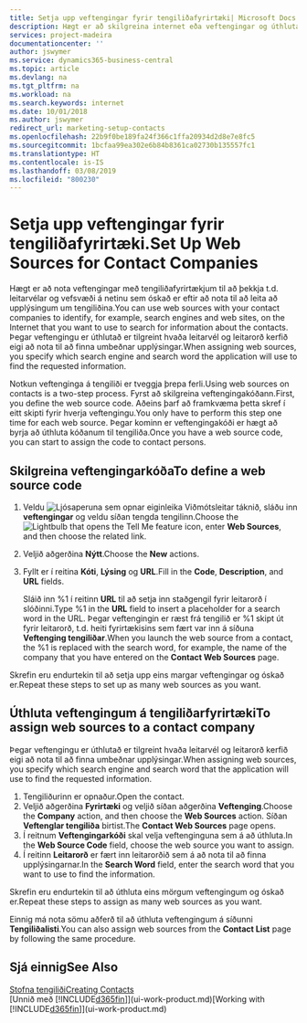 ```yaml
---
title: Setja upp veftengingar fyrir tengiliðafyrirtæki| Microsoft Docs
description: Hægt er að skilgreina internet eða veftengingar og úthluta þeim til tengiliðafyrirtækja til að auðvelda þér að ákveða hvernig þú vilt leita að upplýsingum um tengiliði þína.
services: project-madeira
documentationcenter: ''
author: jswymer
ms.service: dynamics365-business-central
ms.topic: article
ms.devlang: na
ms.tgt_pltfrm: na
ms.workload: na
ms.search.keywords: internet
ms.date: 10/01/2018
ms.author: jswymer
redirect_url: marketing-setup-contacts
ms.openlocfilehash: 22b9f0be189fa24f366c1ffa20934d2d8e7e8fc5
ms.sourcegitcommit: 1bcfaa99ea302e6b84b8361ca02730b135557fc1
ms.translationtype: HT
ms.contentlocale: is-IS
ms.lasthandoff: 03/08/2019
ms.locfileid: "800230"
---
```

# <a name="set-up-web-sources-for-contact-companies"></a><span data-ttu-id="f74f4-103">Setja upp veftengingar fyrir tengiliðafyrirtæki.</span><span class="sxs-lookup"><span data-stu-id="f74f4-103">Set Up Web Sources for Contact Companies</span></span>
<span data-ttu-id="f74f4-104">Hægt er að nota veftengingar með tengiliðafyrirtækjum til að þekkja t.d. leitarvélar og vefsvæði á netinu sem óskað er eftir að nota til að leita að upplýsingum um tengiliðina.</span><span class="sxs-lookup"><span data-stu-id="f74f4-104">You can use web sources with your contact companies to identify, for example, search engines and web sites, on the Internet that you want to use to search for information about the contacts.</span></span> <span data-ttu-id="f74f4-105">Þegar veftengingu er úthlutað er tilgreint hvaða leitarvél og leitarorð kerfið eigi að nota til að finna umbeðnar upplýsingar.</span><span class="sxs-lookup"><span data-stu-id="f74f4-105">When assigning web sources, you specify which search engine and search word the application will use to find the requested information.</span></span>

<span data-ttu-id="f74f4-106">Notkun veftenginga á tengiliði er tveggja þrepa ferli.</span><span class="sxs-lookup"><span data-stu-id="f74f4-106">Using web sources on contacts is a two-step process.</span></span> <span data-ttu-id="f74f4-107">Fyrst að skilgreina veftengingakóðann.</span><span class="sxs-lookup"><span data-stu-id="f74f4-107">First, you define the web source code.</span></span> <span data-ttu-id="f74f4-108">Aðeins þarf að framkvæma þetta skref í eitt skipti fyrir hverja veftengingu.</span><span class="sxs-lookup"><span data-stu-id="f74f4-108">You only have to perform this step one time for each web source.</span></span> <span data-ttu-id="f74f4-109">Þegar kominn er veftengingakóði er hægt að byrja að úthluta kóðanum til tengiliða.</span><span class="sxs-lookup"><span data-stu-id="f74f4-109">Once you have a web source code, you can start to assign the code to contact persons.</span></span>

## <a name="to-define-a-web-source-code"></a><span data-ttu-id="f74f4-110">Skilgreina veftengingarkóða</span><span class="sxs-lookup"><span data-stu-id="f74f4-110">To define a web source code</span></span>
1. <span data-ttu-id="f74f4-111">Veldu ![Ljósaperuna sem opnar eiginleika Viðmótsleitar](media/ui-search/search_small.png "Segðu mér hvað þú vilt gera") táknið, sláðu inn **veftengingar** og veldu síðan tengda tengilinn.</span><span class="sxs-lookup"><span data-stu-id="f74f4-111">Choose the ![Lightbulb that opens the Tell Me feature](media/ui-search/search_small.png "Tell me what you want to do") icon, enter **Web Sources**, and then choose the related link.</span></span>
2. <span data-ttu-id="f74f4-112">Veljið aðgerðina **Nýtt**.</span><span class="sxs-lookup"><span data-stu-id="f74f4-112">Choose the **New** actions.</span></span>
3. <span data-ttu-id="f74f4-113">Fyllt er í reitina **Kóti**, **Lýsing** og **URL**.</span><span class="sxs-lookup"><span data-stu-id="f74f4-113">Fill in the **Code**, **Description**, and **URL** fields.</span></span>

    <span data-ttu-id="f74f4-114">Sláið inn %1 í reitinn **URL** til að setja inn staðgengil fyrir leitarorð í slóðinni.</span><span class="sxs-lookup"><span data-stu-id="f74f4-114">Type %1 in the **URL** field to insert a placeholder for a search word in the URL.</span></span> <span data-ttu-id="f74f4-115">Þegar veftengingin er ræst frá tengilið er %1 skipt út fyrir leitarorð, t.d. heiti fyrirtækisins sem fært var inn á síðuna **Veftenging tengiliðar**.</span><span class="sxs-lookup"><span data-stu-id="f74f4-115">When you launch the web source from a contact, the %1 is replaced with the search word, for example, the name of the company that you have entered on the **Contact Web Sources** page.</span></span>

<span data-ttu-id="f74f4-116">Skrefin eru endurtekin til að setja upp eins margar veftengingar og óskað er.</span><span class="sxs-lookup"><span data-stu-id="f74f4-116">Repeat these steps to set up as many web sources as you want.</span></span>

## <a name="to-assign-web-sources-to-a-contact-company"></a><span data-ttu-id="f74f4-117">Úthluta veftengingum á tengiliðarfyrirtæki</span><span class="sxs-lookup"><span data-stu-id="f74f4-117">To assign web sources to a contact company</span></span>
<span data-ttu-id="f74f4-118">Þegar veftengingu er úthlutað er tilgreint hvaða leitarvél og leitarorð kerfið eigi að nota til að finna umbeðnar upplýsingar.</span><span class="sxs-lookup"><span data-stu-id="f74f4-118">When assigning web sources, you specify which search engine and search word that the application will use to find the requested information.</span></span>

1. <span data-ttu-id="f74f4-119">Tengiliðurinn er opnaður.</span><span class="sxs-lookup"><span data-stu-id="f74f4-119">Open the contact.</span></span>
2. <span data-ttu-id="f74f4-120">Veljið aðgerðina **Fyrirtæki** og veljið síðan aðgerðina **Veftenging**.</span><span class="sxs-lookup"><span data-stu-id="f74f4-120">Choose the **Company** action, and then choose the **Web Sources** action.</span></span> <span data-ttu-id="f74f4-121">Síðan **Veftenglar tengiliða** birtist.</span><span class="sxs-lookup"><span data-stu-id="f74f4-121">The **Contact Web Sources** page opens.</span></span>
3. <span data-ttu-id="f74f4-122">Í reitnum **Veftengingarkóði** skal velja veftenginguna sem á að úthluta.</span><span class="sxs-lookup"><span data-stu-id="f74f4-122">In the **Web Source Code** field, choose the web source you want to assign.</span></span>
4. <span data-ttu-id="f74f4-123">Í reitinn **Leitarorð** er fært inn leitarorðið sem á að nota til að finna upplýsingarnar.</span><span class="sxs-lookup"><span data-stu-id="f74f4-123">In the **Search Word** field, enter the search word that you want to use to find the information.</span></span>

<span data-ttu-id="f74f4-124">Skrefin eru endurtekin til að úthluta eins mörgum veftengingum og óskað er.</span><span class="sxs-lookup"><span data-stu-id="f74f4-124">Repeat these steps to assign as many web sources as you want.</span></span>

<span data-ttu-id="f74f4-125">Einnig má nota sömu aðferð til að úthluta veftengingum á síðunni **Tengiliðalisti**.</span><span class="sxs-lookup"><span data-stu-id="f74f4-125">You can also assign web sources from the **Contact List** page by following the same procedure.</span></span>

## <a name="see-also"></a><span data-ttu-id="f74f4-126">Sjá einnig</span><span class="sxs-lookup"><span data-stu-id="f74f4-126">See Also</span></span>
[<span data-ttu-id="f74f4-127">Stofna tengiliði</span><span class="sxs-lookup"><span data-stu-id="f74f4-127">Creating Contacts</span></span>](marketing-create-contact-companies.md)  
<span data-ttu-id="f74f4-128">[Unnið með [!INCLUDE[d365fin](includes/d365fin_md.md)]](ui-work-product.md)</span><span class="sxs-lookup"><span data-stu-id="f74f4-128">[Working with [!INCLUDE[d365fin](includes/d365fin_md.md)]](ui-work-product.md)</span></span>
